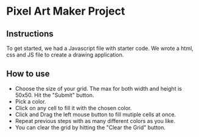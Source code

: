 # Pixel Art Maker Project


## Instructions

To get started, we had a  Javascript file with starter code. We wrote a html, css and JS file to create a drawing application.


## How to use

* Choose the size of your grid. The max for both width and height is 50x50. Hit the "Submit" button.
* Pick a color.
* Click on any cell to fill it with the chosen color.
* Click and Drag the left mouse button to fill mutiple cells at once.
* Repeat previous steps with as many different colors as you like.
* You can clear the grid by hitting the "Clear the Grid" button.
